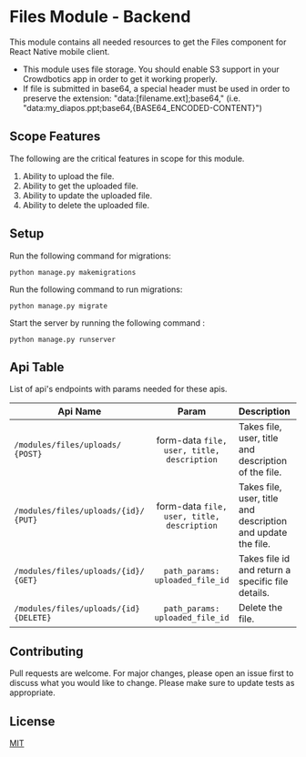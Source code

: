 # Files Module - Backend

This module contains all needed resources to get the Files component for React
Native mobile client.

- This module uses file storage. You should enable S3 support
  in your Crowdbotics app in order to get it working properly.
- If file is submitted in base64, a special header must be used
  in order to preserve the extension: "data:[filename.ext];base64,"
  (i.e. "data:my_diapos.ppt;base64,{BASE64_ENCODED-CONTENT}")

## Scope Features

The following are the critical features in scope for this module.

1. Ability to upload the file.
2. Ability to get the uploaded file.
3. Ability to update the uploaded file.
4. Ability to delete the uploaded file.

## Setup

Run the following command for migrations:

```
python manage.py makemigrations
``` 

Run the following command to run migrations:

```
python manage.py migrate

```

Start the server by running the following command :

```
python manage.py runserver
```

## Api Table

List of api's endpoints with params needed for these apis.

| Api Name                                 |                   Param                    | Description                                                  |
|------------------------------------------|:------------------------------------------:|:-------------------------------------------------------------|
| `/modules/files/uploads/` `{POST}`       | form-data `file, user, title, description` | Takes file, user, title and description of the file.         |
| `/modules/files/uploads/{id}/` `{PUT}`   | form-data `file, user, title, description` | Takes file, user, title and description and update the file. |
| `/modules/files/uploads/{id}/` `{GET}`   |      `path_params: uploaded_file_id`       | Takes file id and return a specific file details.            |
| `/modules/files/uploads/{id}` `{DELETE}` |      `path_params: uploaded_file_id`       | Delete the file.                                             |

## Contributing

Pull requests are welcome. For major changes, please open an issue first to discuss what you would like to change.
Please make sure to update tests as appropriate.

## License

[MIT](https://choosealicense.com/licenses/mit/)
